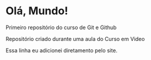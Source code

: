 # Olá, Mundo!
 Primeiro repositório do curso de Git e Github

Repositório criado durante uma aula do Curso em Video

Essa linha eu adicionei diretamento pelo site.
